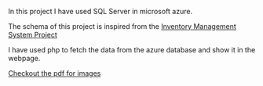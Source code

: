 In this project I have used SQL Server in microsoft azure. 

The schema of this project is inspired from the [Inventory Management System Project](https://github.com/Bhaumik-Tandan/Inventory_Management_System/blob/main/19BIT0292_VL2020210105056_PE003.pdf)

I have used php to fetch the data from the azure database and show it in the webpage.

[Checkout the pdf for images](https://github.com/Bhaumik-Tandan/MS_sql_php/blob/master/PDF.pdf)
